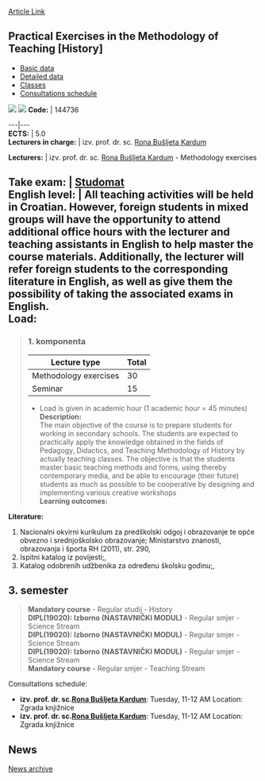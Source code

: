 [Article Link](https://www.fhs.hr/en/course/peitmoth_a)

## Practical Exercises in the Methodology of Teaching [History]
  * [Basic data](https://www.fhs.hr/en/course/peitmoth_a#v1id-523815_248866_1_0 "Basic data")
  * [Detailed data](https://www.fhs.hr/en/course/peitmoth_a#v1id-523815_248866_1_1 "Detailed data")
  * [Classes](https://www.fhs.hr/en/course/peitmoth_a#v1id-523815_248866_1_2 "Classes")
  * [Consultations schedule](https://www.fhs.hr/en/course/peitmoth_a#v1id-523815_248866_1_3 "Consultations schedule")


[![](https://www.fhs.hr/img/flags/gif/hr.gif)](https://www.fhs.hr/predmet/pvpmp_c) [![](https://www.fhs.hr/img/flags/gif/gb.gif)](https://www.fhs.hr/en/course/peitmoth_a)
**Code:** |  144736  
  
---|---  
**ECTS:** |  5.0   
**Lecturers in charge:** |  izv. prof. dr. sc. [Rona Bušljeta Kardum](https://www.fhs.hr/staff/rona.busljeta_kardum)   
  
**Lecturers:** |  izv. prof. dr. sc. [Rona Bušljeta Kardum](https://www.fhs.hr/djelatnik/rona.busljeta_kardum) - Methodology exercises  
  
**Take exam:** |  [Studomat](http://www.isvu.hr/studomat)  
**English level:** |  All teaching activities will be held in Croatian. However, foreign students in mixed groups will have the opportunity to attend additional office hours with the lecturer and teaching assistants in English to help master the course materials. Additionally, the lecturer will refer foreign students to the corresponding literature in English, as well as give them the possibility of taking the associated exams in English.   
**Load:**  
---  
> ### 1. komponenta
> | Lecture type | Total  
> ---|---  
> Methodology exercises | 30  
> Seminar | 15  
> * Load is given in academic hour (1 academic hour = 45 minutes)   
**Description:**  
> The main objective of the course is to prepare students for working in secondary schools. The students are expected to practically apply the knowledge obtained in the fields of Pedagogy, Didactics, and Teaching Methodology of History by actually teaching classes. The objective is that the students master basic teaching methods and forms, using thereby contemporary media, and be able to encourage (their future) students as much as possible to be cooperative by designing and implementing various creative workshops  
**Learning outcomes:**  

  
**Literature:**  
  1. Nacionalni okvirni kurikulum za predškolski odgoj i obrazovanje te opće obvezno i srednjoškolsko obrazovanje; Ministarstvo znanosti, obrazovanja i športa RH (2011), str. 290, 
  2. Ispitni katalog iz povijesti;, 
  3. Katalog odobrenih udžbenika za određenu školsku godinu;, 

  
**3. semester**  
---  
> **Mandatory course** - Regular studij - History  
>  **DIPL(19020): Izborno (NASTAVNIČKI MODUL)** - Regular smjer - Science Stream  
>  **DIPL(19020): Izborno (NASTAVNIČKI MODUL)** - Regular smjer - Science Stream  
>  **DIPL(19020): Izborno (NASTAVNIČKI MODUL)** - Regular smjer - Science Stream  
>  **Mandatory course** - Regular smjer - Teaching Stream  
>   
Consultations schedule: 
  * **izv. prof. dr. sc.[Rona Bušljeta Kardum](https://www.fhs.hr/staff/rona.busljeta_kardum)**: 
Tuesday, 11-12 AM
Location: Zgrada knjižnice 
  * **izv. prof. dr. sc.[Rona Bušljeta Kardum](https://www.fhs.hr/djelatnik/rona.busljeta_kardum)**: 
Tuesday, 11-12 AM
Location: Zgrada knjižnice 


## News
[News archive](https://www.fhs.hr/en/course/peitmoth_a?@=20sd4#news_110788 "News archive")
